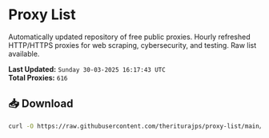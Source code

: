 # Proxy List

Automatically updated repository of free public proxies. Hourly refreshed HTTP/HTTPS proxies for web scraping, cybersecurity, and testing. Raw list available.

**Last Updated:** `Sunday 30-03-2025 16:17:43 UTC`  
**Total Proxies:** `616`

## 📥 Download
```bash
curl -O https://raw.githubusercontent.com/theriturajps/proxy-list/main/proxies.txt

